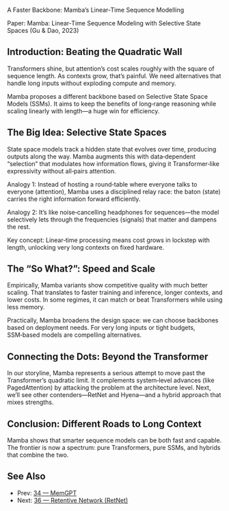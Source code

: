A Faster Backbone: Mamba’s Linear‑Time Sequence Modelling

Paper: Mamba: Linear‑Time Sequence Modeling with Selective State Spaces (Gu & Dao, 2023)

## Introduction: Beating the Quadratic Wall
Transformers shine, but attention’s cost scales roughly with the square of sequence length. As contexts grow, that’s painful. We need alternatives that handle long inputs without exploding compute and memory.

Mamba proposes a different backbone based on Selective State Space Models (SSMs). It aims to keep the benefits of long‑range reasoning while scaling linearly with length—a huge win for efficiency.

## The Big Idea: Selective State Spaces
State space models track a hidden state that evolves over time, producing outputs along the way. Mamba augments this with data‑dependent “selection” that modulates how information flows, giving it Transformer‑like expressivity without all‑pairs attention.

Analogy 1: Instead of hosting a round‑table where everyone talks to everyone (attention), Mamba uses a disciplined relay race: the baton (state) carries the right information forward efficiently.

Analogy 2: It’s like noise‑cancelling headphones for sequences—the model selectively lets through the frequencies (signals) that matter and dampens the rest.

Key concept: Linear‑time processing means cost grows in lockstep with length, unlocking very long contexts on fixed hardware.

## The “So What?”: Speed and Scale
Empirically, Mamba variants show competitive quality with much better scaling. That translates to faster training and inference, longer contexts, and lower costs. In some regimes, it can match or beat Transformers while using less memory.

Practically, Mamba broadens the design space: we can choose backbones based on deployment needs. For very long inputs or tight budgets, SSM‑based models are compelling alternatives.

## Connecting the Dots: Beyond the Transformer
In our storyline, Mamba represents a serious attempt to move past the Transformer’s quadratic limit. It complements system‑level advances (like PagedAttention) by attacking the problem at the architecture level. Next, we’ll see other contenders—RetNet and Hyena—and a hybrid approach that mixes strengths.

## Conclusion: Different Roads to Long Context
Mamba shows that smarter sequence models can be both fast and capable. The frontier is now a spectrum: pure Transformers, pure SSMs, and hybrids that combine the two.

## See Also
- Prev: [34 — MemGPT](34-memgpt-llms-operating-systems-wu-2023.md)
- Next: [36 — Retentive Network (RetNet)](36-retentive-network-retnet-wu-2023.md)

